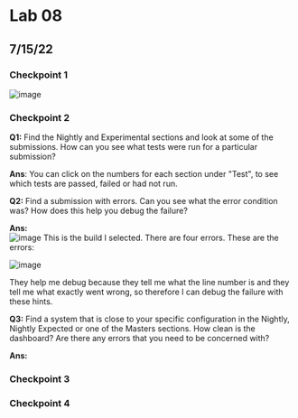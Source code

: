 # Lab 08 
## 7/15/22

### Checkpoint 1

![image](https://user-images.githubusercontent.com/57297201/179283830-d3e29f70-e0bf-4025-ae98-e3db744e2cc3.png)

### Checkpoint 2

**Q1:** Find the Nightly and Experimental sections and look at some of the submissions. How can you see what tests were run for a particular submission?

**Ans**: You can click on the numbers for each section under "Test", to see which tests are passed, failed or had not run. 

**Q2:** Find a submission with errors. Can you see what the error condition was? How does this help you debug the failure?

**Ans:**  
![image](https://user-images.githubusercontent.com/57297201/179292364-72d77121-3f32-47c0-8b35-ef62aba6bf88.png)
This is the build I selected. There are four errors. These are the errors: 

![image](https://user-images.githubusercontent.com/57297201/179293371-6a2fb84b-f76a-4424-95c0-2346e971bc04.png)

They help me debug because they tell me what the line number is and they tell me what exactly went wrong, so therefore I can debug the failure with these hints. 

**Q3:** Find a system that is close to your specific configuration in the Nightly, Nightly Expected or one of the Masters sections. How clean is the dashboard? Are there any errors that you need to be concerned with?

**Ans:**  

### Checkpoint 3

### Checkpoint 4

